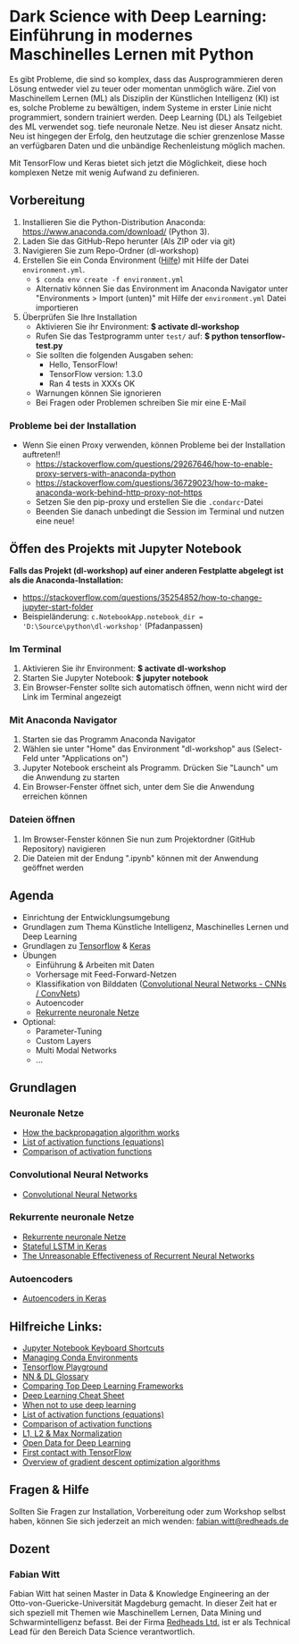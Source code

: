 # Dark Science with Deep Learning: Einführung in modernes Maschinelles Lernen mit Python
Es gibt Probleme, die sind so komplex, dass das Ausprogrammieren deren Lösung entweder viel zu teuer oder momentan unmöglich wäre.
Ziel von Maschinellem Lernen (ML) als Disziplin der Künstlichen Intelligenz (KI) ist es, solche Probleme zu bewältigen, indem Systeme in erster Linie nicht programmiert, sondern trainiert werden.
Deep Learning (DL) als Teilgebiet des ML verwendet sog. tiefe neuronale Netze.
Neu ist dieser Ansatz nicht.
Neu ist hingegen der Erfolg, den heutzutage die schier grenzenlose Masse an verfügbaren Daten und die unbändige Rechenleistung möglich machen.

Mit TensorFlow und Keras bietet sich jetzt die Möglichkeit, diese hoch komplexen Netze mit wenig Aufwand zu definieren.

## Vorbereitung

1. Installieren Sie die Python-Distribution Anaconda: https://www.anaconda.com/download/ (Python 3).
2. Laden Sie das GitHub-Repo herunter (Als ZIP oder via git)
3. Navigieren Sie zum Repo-Ordner (dl-workshop)
4. Erstellen Sie ein Conda Environment ([Hilfe](https://conda.io/docs/using/envs.html)) mit Hilfe der Datei `environment.yml`.
    * `$ conda env create -f environment.yml`
    * Alternativ können Sie das Environment im Anaconda Navigator unter "Environments > Import (unten)" mit Hilfe der `environment.yml` Datei importieren
5. Überprüfen Sie Ihre Installation
    * Aktivieren Sie ihr Environment: **$ activate dl-workshop**
    * Rufen Sie das Testprogramm unter `test/` auf: **$ python tensorflow-test.py**
    * Sie sollten die folgenden Ausgaben sehen: 
        * Hello, TensorFlow!
        * TensorFlow version: 1.3.0
        * Ran 4 tests in XXXs OK
    * Warnungen können Sie ignorieren
    * Bei Fragen oder Problemen schreiben Sie mir eine E-Mail

### Probleme bei der Installation 
* Wenn Sie einen Proxy verwenden, können Probleme bei der Installation auftreten!!
   * https://stackoverflow.com/questions/29267646/how-to-enable-proxy-servers-with-anaconda-python
   * https://stackoverflow.com/questions/36729023/how-to-make-anaconda-work-behind-http-proxy-not-https
   * Setzen Sie den pip-proxy und erstellen Sie die `.condarc`-Datei
   * Beenden Sie danach unbedingt die Session im Terminal und nutzen eine neue!
    
## Öffen des Projekts mit Jupyter Notebook

**Falls das Projekt (dl-workshop) auf einer anderen Festplatte abgelegt ist als die Anaconda-Installation:**
* https://stackoverflow.com/questions/35254852/how-to-change-jupyter-start-folder
* Beispieländerung: `c.NotebookApp.notebook_dir = 'D:\Source\python\dl-workshop'` (Pfadanpassen)

### Im Terminal
1. Aktivieren Sie ihr Environment: **$ activate dl-workshop**
2. Starten Sie Jupyter Notebook: **$ jupyter notebook**
3. Ein Browser-Fenster sollte sich automatisch öffnen, wenn nicht wird der Link im Terminal angezeigt

### Mit Anaconda Navigator
1. Starten sie das Programm Anaconda Navigator
2. Wählen sie unter "Home" das Environment "dl-workshop" aus (Select-Feld unter "Applications on")
3. Jupyter Notebook erscheint als Programm. Drücken Sie "Launch" um die Anwendung zu starten
4. Ein Browser-Fenster öffnet sich, unter dem Sie die Anwendung erreichen können

### Dateien öffnen
1. Im Browser-Fenster können Sie nun zum Projektordner (GitHub Repository) navigieren
2. Die Dateien mit der Endung ".ipynb" können mit der Anwendung geöffnet werden
    
## Agenda
* Einrichtung der Entwicklungsumgebung
* Grundlagen zum Thema Künstliche Intelligenz, Maschinelles Lernen und Deep Learning
* Grundlagen zu [Tensorflow](https://www.tensorflow.org/) & [Keras](https://keras.io/)
* Übungen
   * Einführung & Arbeiten mit Daten
   * Vorhersage mit Feed-Forward-Netzen
   * Klassifikation von Bilddaten ([Convolutional Neural Networks - CNNs / ConvNets](http://cs231n.github.io/convolutional-networks/))
   * Autoencoder
   * [Rekurrente neuronale Netze](http://colah.github.io/posts/2015-08-Understanding-LSTMs/)
* Optional:
   * Parameter-Tuning
   * Custom Layers
   * Multi Modal Networks
   * ...

## Grundlagen
### Neuronale Netze
* [How the backpropagation algorithm works](http://neuralnetworksanddeeplearning.com/chap2.html)
* [List of activation functions (equations)](https://stats.stackexchange.com/questions/154879/a-list-of-cost-functions-used-in-neural-networks-alongside-applications)
* [Comparison of activation functions](https://en.wikipedia.org/wiki/Activation_function)

### Convolutional Neural Networks
* [Convolutional Neural Networks](http://cs231n.github.io/convolutional-networks/)

### Rekurrente neuronale Netze
* [Rekurrente neuronale Netze](http://colah.github.io/posts/2015-08-Understanding-LSTMs/)
* [Stateful LSTM in Keras](http://philipperemy.github.io/keras-stateful-lstm/)
* [The Unreasonable Effectiveness of Recurrent Neural Networks](http://karpathy.github.io/2015/05/21/rnn-effectiveness/)

### Autoencoders
* [Autoencoders in Keras](https://blog.keras.io/building-autoencoders-in-keras.html)

## Hilfreiche Links:
* [Jupyter Notebook Keyboard Shortcuts](https://www.cheatography.com/weidadeyue/cheat-sheets/jupyter-notebook/)
* [Managing Conda Environments](https://conda.io/docs/using/envs.html)
* [Tensorflow Playground](http://playground.tensorflow.org/)
* [NN & DL Glossary](https://deeplearning4j.org/glossary)
* [Comparing Top Deep Learning Frameworks](https://deeplearning4j.org/compare-dl4j-torch7-pylearn)
* [Deep Learning Cheat Sheet](https://github.com/kailashahirwar/cheatsheets-ai/blob/master/PDFs/Deep%20Learning%20Cheat%20Sheet-Hacker%20Noon.pdf)
* [When not to use deep learning](http://hyperparameter.space/blog/when-not-to-use-deep-learning/)
* [List of activation functions (equations)](https://stats.stackexchange.com/questions/154879/a-list-of-cost-functions-used-in-neural-networks-alongside-applications)
* [Comparison of activation functions](https://en.wikipedia.org/wiki/Activation_function)
* [L1, L2 & Max Normalization](https://stats.stackexchange.com/questions/225564/scikit-learn-normalization-mode-l1-vs-l2-max)
* [Open Data for Deep Learning](https://deeplearning4j.org/opendata)
* [First contact with TensorFlow](http://jorditorres.org/research-teaching/tensorflow/first-contact-with-tensorflow-book/first-contact-with-tensorflow/)
* [Overview of gradient descent optimization algorithms](http://ruder.io/optimizing-gradient-descent/)

## Fragen & Hilfe
Sollten Sie Fragen zur Installation, Vorbereitung oder zum Workshop selbst haben, können Sie sich jederzeit an mich wenden: fabian.witt@redheads.de

## Dozent
### Fabian Witt
Fabian Witt hat seinen Master in Data & Knowledge Engineering an der Otto-von-Guericke-Universität Magdeburg gemacht. 
In dieser Zeit hat er sich speziell mit Themen wie Maschinellem Lernen, Data Mining und Schwarmintelligenz befasst.
Bei der Firma [Redheads Ltd.](https://www.redheads.de/) ist er als Technical Lead für den Bereich Data Science verantwortlich.
